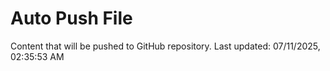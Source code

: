 # Auto Push File

Content that will be pushed to GitHub repository.
Last updated: 07/11/2025, 02:35:53 AM